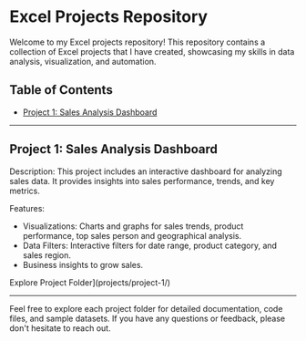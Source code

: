 # Excel Projects Repository

Welcome to my Excel projects repository! This repository contains a collection of Excel projects that I have created, showcasing my skills in data analysis, visualization, and automation.

## Table of Contents

- [Project 1: Sales Analysis Dashboard](#project-1-sales-analysis-dashboard)
---

## Project 1: Sales Analysis Dashboard

Description: This project includes an interactive dashboard for analyzing sales data. It provides insights into sales performance, trends, and key metrics.

Features:
- Visualizations: Charts and graphs for sales trends, product performance, top sales person and geographical analysis.
- Data Filters: Interactive filters for date range, product category, and sales region.
- Business insights to grow sales.


Explore Project Folder](projects/project-1/)

---

Feel free to explore each project folder for detailed documentation, code files, and sample datasets. If you have any questions or feedback, please don't hesitate to reach out.


